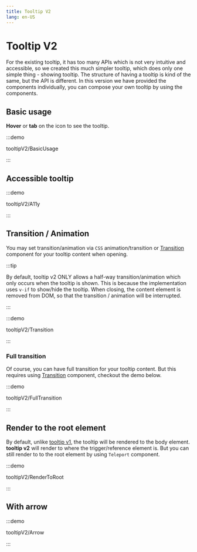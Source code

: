 ```yaml
---
title: Tooltip V2
lang: en-US
---
```


# Tooltip V2

For the existing tooltip, it has too many APIs which is not very intuitive and accessible, so we created this much simpler tooltip, which does only one simple thing - showing tooltip. The structure of having a tooltip is kind of the same, but the API is different. In this version we have provided the components individually, you can compose your own tooltip by using the components.

## Basic usage

**Hover** or **tab** on the icon to see the tooltip.

:::demo

tooltipV2/BasicUsage

:::

## Accessible tooltip

:::demo

tooltipV2/A11y

:::

## Transition / Animation

You may set transition/animation via `CSS` animation/transition or [Transition](https://vuejs.org/guide/built-ins/transition.html#transition) component for your tooltip content when opening.

:::tip

By default, tooltip v2 ONLY allows a half-way transition/animation which only occurs when the tooltip is shown. This is because the implementation uses `v-if` to show/hide the tooltip. When closing, the content element is removed from DOM, so that the transition / animation will be interrupted.

:::

:::demo

tooltipV2/Transition

:::

### Full transition

Of course, you can have full transition for your tooltip content. But this requires using [Transition](https://vuejs.org/guide/built-ins/transition.html#transition) component, checkout the demo below.

:::demo

tooltipV2/FullTransition

:::

## Render to the root element

By default, unlike [tooltip v1](./tooltip.md), the tooltip will be rendered to the body element. **tooltip v2** will render to where the trigger/reference element is. But you can still render to to the root element by using `Teleport` component.

:::demo

tooltipV2/RenderToRoot

:::

## With arrow

:::demo

tooltipV2/Arrow

:::

<!-- ## Composing your own tooltip

## Tooltip V2 APIs

### Tooltip Root

### Tooltip Trigger

### Tooltip Content

### Tooltip Arrow

### Tooltip Reference -->
